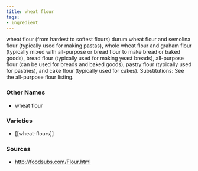```yaml
---
title: wheat flour
tags:
- ingredient
---
```

wheat flour (from hardest to softest flours) durum wheat flour and semolina flour (typically used for making pastas), whole wheat flour and graham flour (typically mixed with all-purpose or bread flour to make bread or baked goods), bread flour (typically used for making yeast breads), all-purpose flour (can be used for breads and baked goods), pastry flour (typically used for pastries), and cake flour (typically used for cakes). Substitutions: See the all-purpose flour listing.

### Other Names

* wheat flour

### Varieties

* [[wheat-flours]]

### Sources
* http://foodsubs.com/Flour.html
